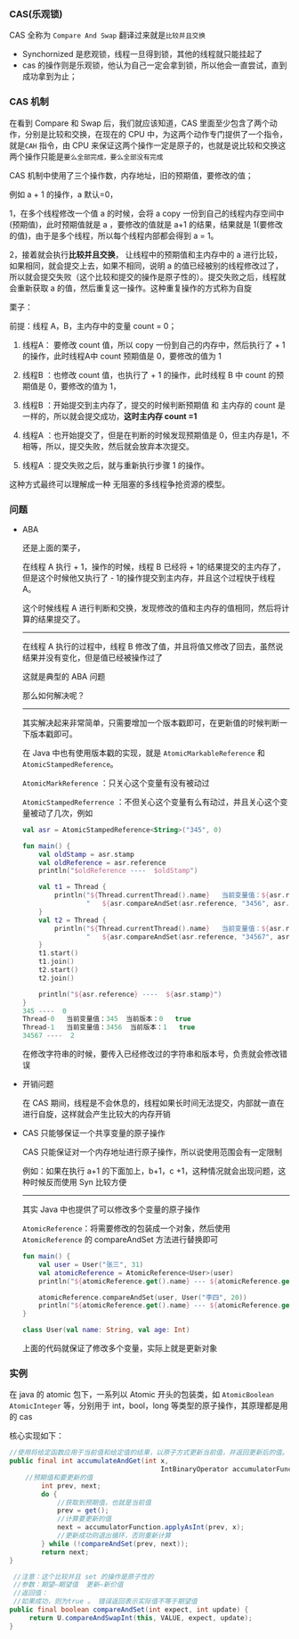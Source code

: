 ### CAS(乐观锁)

CAS 全称为 `Compare And Swap` 翻译过来就是`比较并且交换`

- Synchornized 是悲观锁，线程一旦得到锁，其他的线程就只能挂起了
- cas 的操作则是乐观锁，他认为自己一定会拿到锁，所以他会一直尝试，直到成功拿到为止；



### CAS 机制

在看到 Compare 和 Swap 后，我们就应该知道，CAS 里面至少包含了两个动作，分别是比较和交换，在现在的 CPU 中，为这两个动作专门提供了一个指令，就是`CAH` 指令，由 CPU 来保证这两个操作一定是原子的，也就是说比较和交换这两个操作只能是`要么全部完成，要么全部没有完成`

CAS 机制中使用了三个操作数，内存地址，旧的预期值，要修改的值；

例如 a + 1 的操作，a 默认=0，

1，在多个线程修改一个值 a 的时候，会将 a copy 一份到自己的线程内存空间中(预期值)，此时预期值就是 a ，要修改的值就是 a+1 的结果，结果就是 1(要修改的值)，由于是多个线程，所以每个线程内部都会得到 a  = 1。

2，接着就会执行**比较并且交换**，  让线程中的预期值和主内存中的 a 进行比较，如果相同，就会提交上去，如果不相同，说明 a 的值已经被别的线程修改过了，所以就会提交失败（这个比较和提交的操作是原子性的）。提交失败之后，线程就会重新获取 a  的值，然后重复这一操作。这种重复操作的方式称为自旋

栗子：

前提：线程 A，B，主内存中的变量 count = 0；

1. 线程A： 要修改 count 值，所以 copy 一份到自己的内存中，然后执行了 + 1 的操作，此时线程A中 count 预期值是 0，要修改的值为 1

2. 线程B ：也修改 count 值，也执行了 + 1 的操作，此时线程 B 中 count 的预期值是 0，要修改的值为 1，

3. 线程B ：开始提交到主内存了，提交的时候判断预期值 和 主内存的 count 是一样的，所以就会提交成功，**这时主内存 count =1**

4. 线程A ：也开始提交了，但是在判断的时候发现预期值是 0，但主内存是1，不相等，所以，提交失败，然后就会放弃本次提交。

5. 线程A ：提交失败之后，就与重新执行步骤 1 的操作。



这种方式最终可以理解成一种 无阻塞的多线程争抢资源的模型。



### 问题

- ABA

  还是上面的栗子，

  在线程 A 执行  + 1，操作的时候，线程 B 已经将 + 1的结果提交的主内存了，但是这个时候他又执行了 - 1的操作提交到主内存，并且这个过程快于线程 A。

  这个时候线程 A 进行判断和交换，发现修改的值和主内存的值相同，然后将计算的结果提交了。

  ___

  在线程 A 执行的过程中，线程 B 修改了值，并且将值又修改了回去，虽然说结果并没有变化，但是值已经被操作过了

  这就是典型的 ABA 问题

  那么如何解决呢？

  ___

  其实解决起来非常简单，只需要增加一个版本戳即可，在更新值的时候判断一下版本戳即可。

  在 Java 中也有使用版本戳的实现，就是 `AtomicMarkableReference` 和 `AtomicStampedReference`。

  `AtomicMarkReference` ：只关心这个变量有没有被动过

  `AtomicStampedReferrence` ：不但关心这个变量有么有动过，并且关心这个变量被动了几次，例如

  ```kotlin
  val asr = AtomicStampedReference<String>("345", 0)
  
  fun main() {
      val oldStamp = asr.stamp
      val oldReference = asr.reference
      println("$oldReference ----  $oldStamp")
  
      val t1 = Thread {
          println("${Thread.currentThread().name}   当前变量值：${asr.reference}  当前版本：${asr.stamp}" +
                  "   ${asr.compareAndSet(asr.reference, "3456", asr.stamp, asr.stamp + 1)}")
      }
      val t2 = Thread {
          println("${Thread.currentThread().name}   当前变量值：${asr.reference}  当前版本：${asr.stamp}" +
                  "   ${asr.compareAndSet(asr.reference, "34567", asr.stamp, asr.stamp + 1)}")
      }
      t1.start()
      t1.join()
      t2.start()
      t2.join()
  
      println("${asr.reference} ----  ${asr.stamp}")
  }
  345 ----  0
  Thread-0   当前变量值：345  当前版本：0   true
  Thread-1   当前变量值：3456  当前版本：1   true
  34567 ----  2
  ```

  在修改字符串的时候，要传入已经修改过的字符串和版本号，负责就会修改错误

- 开销问题

  在 CAS 期间，线程是不会休息的，线程如果长时间无法提交，内部就一直在进行自旋，这样就会产生比较大的内存开销

- CAS 只能够保证一个共享变量的原子操作

  CAS 只能保证对一个内存地址进行原子操作，所以说使用范围会有一定限制

  例如：如果在执行 a+1 的下面加上，b+1，c +1，这种情况就会出现问题，这种时候反而使用 Syn 比较方便
  
  ___
  
  其实 Java 中也提供了可以修改多个变量的原子操作
  
  `AtomicReference`：将需要修改的包装成一个对象，然后使用 `AtomicReference` 的 compareAndSet 方法进行替换即可
  
  ```kotlin
  fun main() {
      val user = User("张三", 31)
      val atomicReference = AtomicReference<User>(user)
      println("${atomicReference.get().name} --- ${atomicReference.get().age}")
  
      atomicReference.compareAndSet(user, User("李四", 20))
      println("${atomicReference.get().name} --- ${atomicReference.get().age}")
  }
  
  class User(val name: String, val age: Int)
  ```
  
  上面的代码就保证了修改多个变量，实际上就是更新对象



### 实例

在 java 的 atomic 包下，一系列以 Atomic 开头的包装类，如 `AtomicBoolean` `AtomicInteger` 等，分别用于 int，bool，long 等类型的原子操作，其原理都是用的 cas

核心实现如下：

```java
//使用将给定函数应用于当前值和给定值的结果，以原子方式更新当前值，并返回更新后的值。 该函数应无副作用，因为当尝试更新由于线程间争用而失败时，可能会重新应用该函数。 应用该函数时，将当前值作为其第一个参数，并将给定的update作为第二个参数 
public final int accumulateAndGet(int x,
                                      IntBinaryOperator accumulatorFunction) {
    //预期值和要更新的值
        int prev, next;
        do {
            //获取到预期值，也就是当前值
            prev = get();
            //计算要更新的值
            next = accumulatorFunction.applyAsInt(prev, x);
            //更新成功则退出循环，否则重新计算
        } while (!compareAndSet(prev, next));
        return next;
}

 //注意：这个比较并且 set 的操作是原子性的
 //参数：期望–期望值  更新–新价值
 //返回值：
 //如果成功，则为true 。 错误返回表示实际值不等于期望值
public final boolean compareAndSet(int expect, int update) {
     return U.compareAndSwapInt(this, VALUE, expect, update);
}
```

